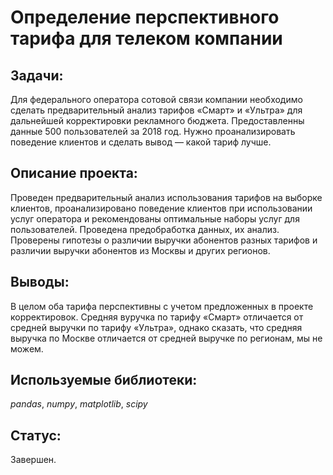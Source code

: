 # Определение перспективного тарифа для телеком компании

## Задачи:

Для федерального оператора сотовой связи компании необходимо сделать предварительный анализ тарифов «Смарт» и «Ультра» для дальнейшей корректировки рекламного бюджета. Предоставленны данные 500 пользователей за 2018 год. Нужно проанализировать поведение клиентов и сделать вывод — какой тариф лучше.

## Описание проекта:

Проведен предварительный анализ использования тарифов на выборке клиентов, проанализировано поведение клиентов при использовании услуг оператора и рекомендованы оптимальные наборы услуг для пользователей. Проведена предобработка данных, их анализ. Проверены гипотезы о различии выручки абонентов разных тарифов и различии выручки абонентов из Москвы и других регионов.

## Выводы:

В целом оба тарифа перспективны с учетом предложенных в проекте корректировок. Средняя вуручка по тарифу «Смарт» отличается от средней выручки по тарифу «Ультра», однако сказать, что средняя выручка по Москве отличается от средней выручке по регионам, мы не можем.

## Используемые библиотеки:

*pandas*, *numpy*, *matplotlib*, *scipy*

## Статус:

Завершен.
